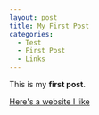 ```yaml
---
layout: post
title: My First Post
categories:
  - Test
  - First Post
  - Links
---
```


This is my **first post**.

[Here's a website I like](http://food52.com)

